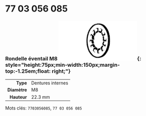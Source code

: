 # 77 03 056 085

### Rondelle éventail M8 ![](../assets/images/parts/fan_washer_int.png){: style="height:75px;min-width:150px;margin-top:-1.25em;float: right;"}

|   |   |
|---:|---|
**Type** | Dentures internes
**Diamètre** | M8
**Hauteur** |22.3 mm

Mots clés: `7703056085`, `77 03 056 085`

